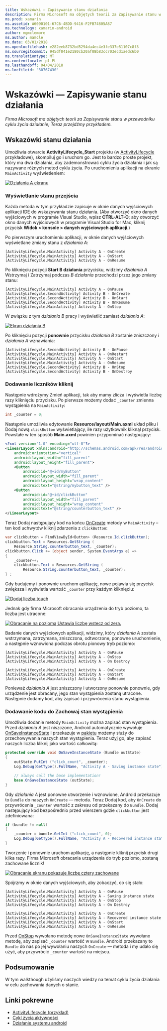 ```yaml
---
title: Wskazówki — Zapisywanie stanu działania
description: Firma Microsoft ma objętych teorii za Zapisywanie stanu w przewodniku cyklu życia działanie; Teraz przejdźmy przykładem.
ms.prod: xamarin
ms.assetid: A6090101-67C6-4BDD-9416-F2FB74805A87
ms.technology: xamarin-android
author: mgmclemore
ms.author: mamcle
ms.date: 03/01/2018
ms.openlocfilehash: e282eeb8732bd5294da4ec4e3fe337e81107c8f3
ms.sourcegitcommit: 945df041e2180cb20af08b83cc703ecd1aedc6b0
ms.translationtype: MT
ms.contentlocale: pl-PL
ms.lasthandoff: 04/04/2018
ms.locfileid: "30767430"
---
```

# <a name="walkthrough---saving-the-activity-state"></a>Wskazówki — Zapisywanie stanu działania

_Firma Microsoft ma objętych teorii za Zapisywanie stanu w przewodniku cyklu życia działanie; Teraz przejdźmy przykładem._

## <a name="activity-state-walkthrough"></a>Wskazówki stanu działania

Umożliwia otwarcie **ActivityLifecycle_Start** projektu (w [ActivityLifecycle](https://developer.xamarin.com/samples/monodroid/ActivityLifecycle) przykładowe), skompiluj go i uruchom go. Jest to bardzo proste projekt, który ma dwa działania, aby zademonstrować cyklu życia działania i jak są nazywane różnych metod cyklu życia. Po uruchomieniu aplikacji na ekranie `MainActivity` wyświetleniem: 

[![Działania A ekranu](saving-state-images/01-activity-a-sml.png)](saving-state-images/01-activity-a.png#lightbox)

### <a name="viewing-state-transitions"></a>Wyświetlanie stanu przejścia

Każda metoda w tym przykładzie zapisuje w oknie danych wyjściowych aplikacji IDE do wskazywania stanu działania. (Aby otworzyć okno danych wyjściowych w programie Visual Studio, wpisz **CTRL-ALT-O**; aby otworzyć okno danych wyjściowych w programie Visual Studio for Mac, kliknij przycisk **Widok > konsole > danych wyjściowych aplikacji**.)

Po pierwszym uruchomieniu aplikacji, w oknie danych wyjściowych wyświetlane zmiany stanu z *działania A*: 

```shell
[ActivityLifecycle.MainActivity] Activity A - OnCreate
[ActivityLifecycle.MainActivity] Activity A - OnStart
[ActivityLifecycle.MainActivity] Activity A - OnResume
```

Po kliknięciu pozycji **Start B działania** przycisku, widzimy *działania A* Wstrzymaj i Zatrzymaj podczas *B działania* przechodzi przez jego zmiany stanu: 

```shell
[ActivityLifecycle.MainActivity] Activity A - OnPause
[ActivityLifecycle.SecondActivity] Activity B - OnCreate
[ActivityLifecycle.SecondActivity] Activity B - OnStart
[ActivityLifecycle.SecondActivity] Activity B - OnResume
[ActivityLifecycle.MainActivity] Activity A - OnStop
```

W związku z tym *działania B* pracy i wyświetlić zamiast *działania A*: 

[![Ekran działania B](saving-state-images/02-activity-b-sml.png)](saving-state-images/02-activity-b.png#lightbox)

Po kliknięciu pozycji **ponownie** przycisku *działania B* zostanie zniszczony i *działania A* wznawiania: 

```shell
[ActivityLifecycle.SecondActivity] Activity B - OnPause
[ActivityLifecycle.MainActivity] Activity A - OnRestart
[ActivityLifecycle.MainActivity] Activity A - OnStart
[ActivityLifecycle.MainActivity] Activity A - OnResume
[ActivityLifecycle.SecondActivity] Activity B - OnStop
[ActivityLifecycle.SecondActivity] Activity B - OnDestroy
```
### <a name="adding-a-click-counter"></a>Dodawanie liczników kliknij

Następnie wdrożymy Zmień aplikacji, tak aby mamy zlicza i wyświetla liczbę razy kliknięciu przycisku. Po pierwsze możemy dodać `_counter` zmienna wystąpienia na `MainActivity`:

```csharp
int _counter = 0;
```

Następnie umożliwia edytowanie **Resource/layout/Main.axml** układ pliku i Dodaj nową `clickButton` wyświetlający, ile razy użytkownik kliknął przycisk. Powstałe w ten sposób **Main.axml** powinien przypominać następujący: 

```xml
<?xml version="1.0" encoding="utf-8"?>
<LinearLayout xmlns:android="http://schemas.android.com/apk/res/android"
    android:orientation="vertical"
    android:layout_width="fill_parent"
    android:layout_height="fill_parent">
    <Button
        android:id="@+id/myButton"
        android:layout_width="fill_parent"
        android:layout_height="wrap_content"
        android:text="@string/mybutton_text" />
    <Button
        android:id="@+id/clickButton"
        android:layout_width="fill_parent"
        android:layout_height="wrap_content"
        android:text="@string/counterbutton_text" />
</LinearLayout>
```

Teraz Dodaj następujący kod na końcu [OnCreate](https://developer.xamarin.com/api/member/Android.App.Activity.OnCreate/p/Android.OS.Bundle/) metody w `MainActivity` &ndash; ten kod uchwytów kliknij zdarzenia z `clickButton`:

```csharp
var clickbutton = FindViewById<Button> (Resource.Id.clickButton);
clickbutton.Text = Resources.GetString (
    Resource.String.counterbutton_text, _counter);
clickbutton.Click += (object sender, System.EventArgs e) =>
{
    _counter++;
    clickbutton.Text = Resources.GetString (
        Resource.String.counterbutton_text, _counter);
} ;
```

Gdy budujemy i ponownie uruchom aplikację, nowe pojawia się przycisk zwiększa i wyświetla wartość `_counter` przy każdym kliknięciu:

[![Dodaj liczba touch](saving-state-images/03-touched-sml.png)](saving-state-images/03-touched.png#lightbox)

Jednak gdy firma Microsoft obracania urządzenia do tryb poziomo, ta liczba jest utracone:

[![Obracanie na poziomą Ustawia liczbę wstecz od zera.](saving-state-images/05-rotate-nosave-sml.png)](saving-state-images/05-rotate-nosave.png#lightbox)

Badanie danych wyjściowych aplikacji, widzimy, który *działania A* została wstrzymana, zatrzymana, zniszczona, odtworzone, ponowne uruchomienie, a następnie wznowiona podczas obrotu pionowy tryb poziomo: 

```shell
[ActivityLifecycle.MainActivity] Activity A - OnPause
[ActivityLifecycle.MainActivity] Activity A - OnStop
[ActivityLifecycle.MainActivity] Activity A - On Destroy

[ActivityLifecycle.MainActivity] Activity A - OnCreate
[ActivityLifecycle.MainActivity] Activity A - OnStart
[ActivityLifecycle.MainActivity] Activity A - OnResume
```

Ponieważ *działania A* jest zniszczony i utworzony ponownie ponownie, gdy urządzenie jest obracany, jego stan wystąpienia zostaną utracone. Następnie dodamy kod, aby zapisać i przywrócenia stanu wystąpienia.

### <a name="adding-code-to-preserve-instance-state"></a>Dodawanie kodu do Zachowaj stan wystąpienia

Umożliwia dodanie metody `MainActivity` można zapisać stan wystąpienia. Przed *działania A* jest niszczone, Android automatycznie wywołuje [OnSaveInstanceState](https://developer.xamarin.com/api/member/Android.App.Activity.OnSaveInstanceState/p/Android.OS.Bundle/) i przekazuje w [pakietu](https://developer.xamarin.com/api/type/Android.OS.Bundle/) możemy służy do przechowywania naszych stan wystąpienia. Teraz użyj go, aby zapisać naszych liczba kliknij jako wartość całkowitą:

```csharp
protected override void OnSaveInstanceState (Bundle outState)
{
    outState.PutInt ("click_count", _counter);
    Log.Debug(GetType().FullName, "Activity A - Saving instance state");

    // always call the base implementation!
    base.OnSaveInstanceState (outState);    
}
```

Gdy *działania A* jest ponowne utworzenie i wznowione, Android przekazuje to `Bundle` do naszych `OnCreate` — metoda. Teraz Dodaj kod, aby `OnCreate` do przywrócenia `_counter` wartość z zakresu od przekazany do `Bundle`. Dodaj następujący kod bezpośrednio przed wierszem gdzie `clickbutton` jest zdefiniowana: 

```csharp
if (bundle != null)
{
    _counter = bundle.GetInt ("click_count", 0);
    Log.Debug(GetType().FullName, "Activity A - Recovered instance state");
}
```

Tworzenie i ponownie uruchom aplikację, a następnie kliknij przycisk drugi kilka razy. Firma Microsoft obracania urządzenia do tryb poziomo, zostaną zachowane licznik!

[![Obracanie ekranu pokazuje liczbę cztery zachowane](saving-state-images/06-rotate-save-sml.png)](saving-state-images/06-rotate-save.png#lightbox)


Spójrzmy w oknie danych wyjściowych, aby zobaczyć, co się stało:
    
```shell
[ActivityLifecycle.MainActivity] Activity A - OnPause
[ActivityLifecycle.MainActivity] Activity A - Saving instance state
[ActivityLifecycle.MainActivity] Activity A - OnStop
[ActivityLifecycle.MainActivity] Activity A - On Destroy

[ActivityLifecycle.MainActivity] Activity A - OnCreate
[ActivityLifecycle.MainActivity] Activity A - Recovered instance state
[ActivityLifecycle.MainActivity] Activity A - OnStart
[ActivityLifecycle.MainActivity] Activity A - OnResume
``` 

Przed [OnStop](https://developer.xamarin.com/api/member/Android.App.Activity.OnStop/) wywołano metodę nowe `OnSaveInstanceState` wywołano metodę, aby zapisać `_counter` wartość w `Bundle`. Android przekazany to `Bundle` do nas po jej wywołaniu naszych `OnCreate` — metoda i my udało się użyć, aby przywrócić `_counter` wartość na miejscu.


## <a name="summary"></a>Podsumowanie

W tym walkthough użyliśmy naszych wiedzy na temat cyklu życia działania w celu zachowania danych o stanie. 



## <a name="related-links"></a>Linki pokrewne

- [ActivityLifecycle (przykład)](https://developer.xamarin.com/samples/monodroid/ActivityLifecycle)
- [Cykl życia aktywności](~/android/app-fundamentals/activity-lifecycle/index.md)
- [Działanie systemu android](https://developer.xamarin.com/api/type/Android.App.Activity/)
